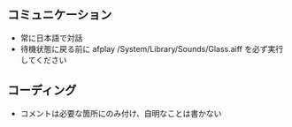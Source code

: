 ## コミュニケーション
- 常に日本語で対話
- 待機状態に戻る前に afplay /System/Library/Sounds/Glass.aiff を必ず実行してください

## コーディング
- コメントは必要な箇所にのみ付け、自明なことは書かない
